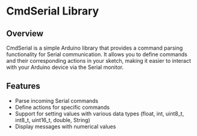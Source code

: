 
# CmdSerial Library

## Overview

CmdSerial is a simple Arduino library that provides a command parsing functionality for Serial communication. It allows you to define commands and their corresponding actions in your sketch, making it easier to interact with your Arduino device via the Serial monitor.

## Features

- Parse incoming Serial commands
- Define actions for specific commands
- Support for setting values with various data types (float, int, uint8_t, int8_t, uint16_t, double, String)
- Display messages with numerical values
